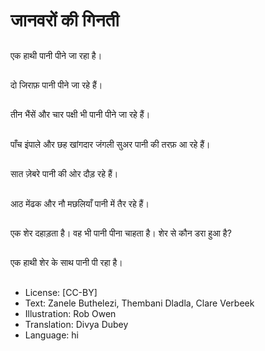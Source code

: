 # जानवरों की गिनती 

##
एक हाथी पानी पीने जा रहा है।

##
दो जिराफ़ पानी पीने जा रहे हैं।

##
तीन भैंसें और चार पक्षी भी पानी पीने जा रहे हैं।

##
पाँच इंपाले और छह खांगदार जंगली सुअर पानी की तरफ़ आ रहे हैं।

##
सात ज़ेबरे पानी की ओर दौड़ रहे हैं।

##
आठ मेंढक और नौ मछलियाँ पानी में तैर रहे हैं।

##
एक शेर दहाड़ता है। वह भी पानी पीना चाहता है। शेर से कौन डरा हुआ है?

##
एक हाथी शेर के साथ पानी पी रहा है।

##
* License: [CC-BY]
* Text: Zanele Buthelezi, Thembani Dladla, Clare Verbeek
* Illustration: Rob Owen
* Translation: Divya Dubey
* Language: hi
